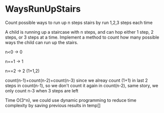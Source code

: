 # WaysRunUpStairs
Count possible ways to run up n steps stairs by run 1,2,3 steps each time

A child is running up a staircase with n steps, and can hop either 1 step, 2 steps, or 3 steps at a time. Implement a method to count how many possible ways the child can run up the stairs.

n<0 -> 0

n==1 -> 1

n==2 -> 2 (1+1,2)

count(n-1)+count(n-2)+count(n-3) since we alreay count (1+1) in last 2 steps in count(n-1), so we don't count it again in count(n-2), same story, we only count n-3 when 3 steps are left

Time O(3^n), we could use dynamic programming to reduce time complexity by saving previous results in temp[]
